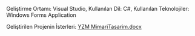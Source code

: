 Geliştirme Ortamı: Visual Studio, Kullanılan Dil: C#, Kullanılan Teknolojiler: Windows Forms Application


Geliştirilen Projenin İsterleri: 
[YZM MimariTasarim.docx](https://github.com/osman28tr/Reservation-App-With-Architecture/files/11507627/YZM.MimariTasarim.docx)
